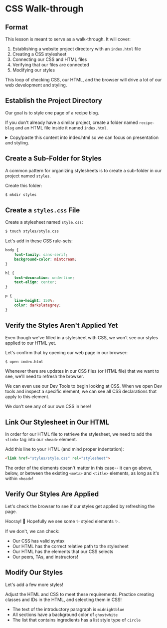 # CSS Walk-through

## Format

This lesson is meant to serve as a walk-through. It will cover:

1. Establishing a website project directory with an `index.html` file
1. Creating a CSS stylesheet
1. Connecting our CSS and HTML files
1. Verifying that our files are connected
1. Modifying our styles

This loop of checking CSS, our HTML, and the browser will drive a lot of our web development and styling.

## Establish the Project Directory

Our goal is to style one page of a recipe blog.

If you don't already have a similar project, create a folder named `recipe-blog` and an HTML file inside it named `index.html`.

<details>

<summary>
    Copy/paste this content into index.html so we can focus on presentation and styling.
</summary>


```html
<html>

<head>
    <meta charset="UTF-8" />
    <title>My Recipe Blog</title>
</head>

<body>
    <section>
        <h1>Chicken Noodle Soup</h1>
        <p>
            Chicken soup is a soup made from chicken, simmered in water, usually with various other ingredients. The classic chicken soup consists of a clear chicken broth, often with pieces of chicken or vegetables; common additions are pasta, noodles, dumplings, or grains such as rice and barley. Chicken soup has acquired the reputation of a folk remedy for colds and influenza, and in many countries is considered a comfort food.
        </p>
    </section>
    <section>
        <h2>Ingredients</h2>

        <ul>
            <li>4 cups chicken stock, homemade or store-bought 3/4 cup diced onion</li>
            <li>3/4 cup dice celery</li>
            <li>1 tablespoon minced garlic</li>
            <li>2 ounces dried egg noodles, cooked to al dente</li>
            <li>1/2 teaspoon finely chopped fresh tarragon leaves</li>
            <li>2 teaspoons finely chopped fresh parsley leaves</li>
            <li>Lemon halves, for serving</li>
        </ul>
    </section>
    <section>
        <h2>Directions</h2>

        <ol>
            <li>Bring stock to boil for 2 minutes in a large, non-reactive stockpot with lid on, over high heat</li>
            <li>Add onion, celery, and garlic</li>
            <li>Lower heat and simmer for 2 minutes</li>
            <li>Add noodles and cook 5 more minutes</li>
            <li>Remove from heat and add herbs and salt and pepper, to taste</li>
            <li>Serve with lemon halves and add squeeze of lemon juice if desired.</li>
        </ol>
    </section>
</body>

</html>
```

</details>

## Create a Sub-Folder for Styles

A common pattern for organizing stylesheets is to create a sub-folder in our project named `styles`.

Create this folder:

```bash
$ mkdir styles
```

## Create a `styles.css` File

Create a stylesheet named `style.css`:

```bash
$ touch styles/style.css
```

Let's add in these CSS rule-sets:

```css
body {
    font-family: sans-serif;
    background-color: mintcream;
}

h1 {
    text-decoration: underline;
    text-align: center;
}

p {
    line-height: 150%;
    color: darkslategrey;
}
```

## Verify the Styles Aren't Applied Yet

Even though we've filled in a stylesheet with CSS, we won't see our styles applied to our HTML yet.

Let's confirm that by opening our web page in our browser:

```bash
$ open index.html
```

Whenever there are updates in our CSS files (or HTML file) that we want to see, we'll need to refresh the browser.

We can even use our Dev Tools to begin looking at CSS. When we open Dev tools and inspect a specific element, we can see all CSS declarations that apply to this element.

We don't see any of our own CSS in here!

## Link Our Stylesheet in Our HTML

In order for our HTML file to retrieve the stylesheet, we need to add the `<link>` tag into our `<head>` element.

Add this line to your HTML (and mind proper indentation):

```html
<link href="styles/style.css" rel="stylesheet">
```

The order of the elements doesn't matter in this case-- it can go above, below, or between the existing `<meta>` and `<title>` elements, as long as it's within `<head>`!

## Verify Our Styles Are Applied

Let's check the browser to see if our styles get applied by refreshing the page.

Hooray! 🎉 Hopefully we see some ✨ styled elements ✨.

If we don't, we can check:

- Our CSS has valid syntax
- Our HTML has the correct relative path to the stylesheet
- Our HTML has the elements that our CSS selects
- Our peers, TAs, and instructors!

## Modify Our Styles

Let's add a few more styles! 

Adjust the HTML and CSS to meet these requirements. Practice creating classes and IDs in the HTML, and selecting them in CSS!

- The text of the introductory paragraph is `midnightblue`
- All sections have a background color of `ghostwhite`
- The list that contains ingredients has a list style type of `circle`
